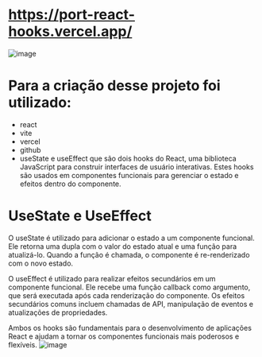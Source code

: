 # https://port-react-hooks.vercel.app/
![image](https://github.com/luizmarcelolm/portfolio_react_hooks/assets/109484017/af34971f-06cd-46e1-a98d-73a426a91a8d)

# Para a criação desse projeto foi utilizado:
* react
* vite
* vercel
* github
* useState e useEffect que são dois hooks do React, uma biblioteca JavaScript para construir interfaces de usuário interativas. Estes hooks são usados em componentes funcionais para gerenciar o estado e efeitos dentro do componente.

# UseState e UseEffect
O useState é utilizado para adicionar o estado a um componente funcional. Ele retorna uma dupla com o valor do estado atual e uma função para atualizá-lo. Quando a função é chamada, o componente é re-renderizado com o novo estado.

O useEffect é utilizado para realizar efeitos secundários em um componente funcional. Ele recebe uma função callback como argumento, que será executada após cada renderização do componente. Os efeitos secundários comuns incluem chamadas de API, manipulação de eventos e atualizações de propriedades.

Ambos os hooks são fundamentais para o desenvolvimento de aplicações React e ajudam a tornar os componentes funcionais mais poderosos e flexíveis.
![image](https://github.com/luizmarcelolm/portfolio_react_hooks/assets/109484017/6286a7b2-fbde-49ab-a652-c2996c9b072d)




